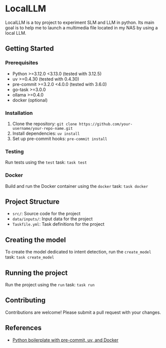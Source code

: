 # LocalLLM

LocalLLM is a toy project to experiment SLM and LLM in python. Its
main goal is to help me to launch a multimedia file located in my NAS
by using a local LLM.

## Getting Started

### Prerequisites

- Python >=3.12.0 <3.13.0 (tested with 3.12.5)
- uv >=0.4.30 (tested with 0.4.30)
- pre-commit >=3.2.0 <4.0.0 (tested with 3.6.0)
- go-task >=3.0.0
- ollama >=0.4.0
- docker (optional)

### Installation

1. Clone the repository: `git clone https://github.com/your-username/your-repo-name.git`
2. Install dependencies: `uv install`
3. Set up pre-commit hooks: `pre-commit install`

### Testing

Run tests using the `test` task: `task test`

### Docker

Build and run the Docker container using the `docker` task: `task docker`

## Project Structure

- `src/`: Source code for the project
- `data/inputs/`: Input data for the project
- `Taskfile.yml`: Task definitions for the project

## Creating the model

To create the model dedicated to intent detection, run the `create_model` task: `task create_model`

## Running the project

Run the project using the `run` task: `task run`

## Contributing

Contributions are welcome! Please submit a pull request with your changes.

## References

- [Python boilerplate with pre-commit, uv, and Docker](https://github.com/smarlhens/python-boilerplate)
